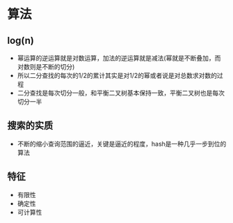 # 算法
## log(n)
* 幂运算的逆运算就是对数运算，加法的逆运算就是减法(幂就是不断叠加，而对数则是不断的切分)
* 所以二分查找的每次的1/2的累计其实是对1/2的幂或者说是对总数求对数的过程
* 二分查找是每次切分一般，和平衡二叉树基本保持一致，平衡二叉树也是每次切分一半


## 搜索的实质
* 不断的缩小查询范围的逼近，关键是逼近的程度，hash是一种几乎一步到位的算法

## 特征
* 有限性
* 确定性
* 可计算性